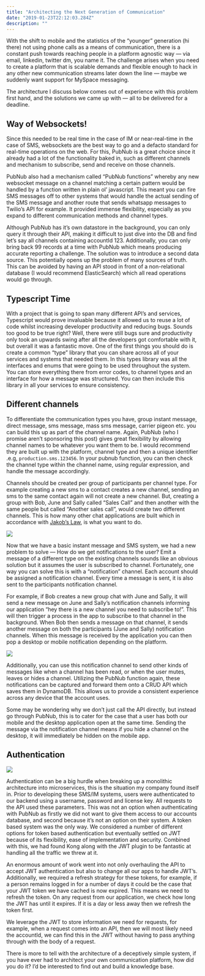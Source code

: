 ```yaml
---
title: "Architecting the Next Generation of Communication"
date: "2019-01-23T22:12:03.284Z"
description: ""
---
```


With the shift to mobile and the statistics of the “younger” generation (hi there) not using phone calls as a means of communication, there is a constant push towards reaching people in a platform agnostic way — via email, linkedin, twitter dm, you name it. The challenge arises when you need to create a platform that is scalable demands and flexible enough to hack in any other new communication streams later down the line — maybe we suddenly want support for MySpace messaging.

The architecture I discuss below comes out of experience with this problem first hand, and the solutions we came up with — all to be delivered for a deadline.

## Way of Websockets!

Since this needed to be real time in the case of IM or near-real-time in the case of SMS, websockets are the best way to go and a defacto standard for real-time operations on the web. For this, PubNub is a great choice since it already had a lot of the functionality baked in, such as different channels and mechanism to subscribe, send and receive on those channels.

PubNub also had a mechanism called “PubNub functions” whereby any new websocket message on a channel matching a certain pattern would be handled by a function written in plain ol’ javascript. This meant you can fire SMS messages off to other systems that would handle the actual sending of the SMS message and another route that sends whatsapp messages to Twilio’s API for example. It provided immense flexibility, especially as you expand to different communication methods and channel types.

Although PubNub has it’s own datastore in the background, you can only query it through their API, making it difficult to just dive into the DB and find let’s say all channels containing accountId 123. Additionally, you can only bring back 99 records at a time with PubNub which means producing accurate reporting a challenge. The solution was to introduce a second data source. This potentially opens up the problem of many sources of truth. This can be avoided by having an API stood in front of a non-relational database (I would recommend ElasticSearch) which all read operations would go through.

## Typescript Time

With a project that is going to span many different API’s and services, Typescript would prove invaluable because it allowed us to reuse a lot of code whilst increasing developer productivity and reducing bugs. Sounds too good to be true right? Well, there were still bugs sure and productivity only took an upwards swing after all the developers got comfortable with it, but overall it was a fantastic move. One of the first things you should do is create a common “type” library that you can share across all of your services and systems that needed them. In this types library was all the interfaces and enums that were going to be used throughout the system. You can store everything there from error codes, to channel types and an interface for how a message was structured. You can then include this library in all your services to ensure consistency.

## Different channels

To differentiate the communication types you have, group instant message, direct message, sms message, mass sms message, carrier pigeon etc. you can build this up as part of the channel name. Again, PubNub (who I promise aren’t sponsoring this post) gives great flexibility by allowing channel names to be whatever you want them to be. I would recommend they are built up with the platform, channel type and then a unique identifier .e.g, `production.sms.123456`. In your pubnub function, you can then check the channel type within the channel name, using regular expression, and handle the message accordingly.

Channels should be created per group of participants per channel type. For example creating a new sms to a contact creates a new channel, sending an sms to the same contact again will not create a new channel. But, creating a group with Bob, June and Sally called “Sales Call” and then another with the same people but called “Another sales call”, would create two different channels. This is how many other chat applications are built which in accordance with [Jakob’s Law](https://lawsofux.com/jakobs-law.html), is what you want to do.

![](https://cdn-images-1.medium.com/max/2808/0*uy2HVNILokIO_fsG)

Now that we have a basic instant message and SMS system, we had a new problem to solve — How do we get notifications to the user? Emit a message of a different type on the existing channels sounds like an obvious solution but it assumes the user is subscribed to channel. Fortunately, one way you can solve this is with a “notification” channel. Each account should be assigned a notification channel. Every time a message is sent, it is also sent to the participants notification channel.

For example, if Bob creates a new group chat with June and Sally, it will send a new message on June and Sally’s notification channels informing our application “hey there is a new channel you need to subscribe to!”. This will then trigger a process in the app to subscribe to that channel in the background. When Bob then sends a message on that channel, it sends another message on both the participants (June and Sally) notification channels. When this message is received by the application you can then pop a desktop or mobile notification depending on the platform.

![](https://cdn-images-1.medium.com/max/2000/0*DilygOA_B31jva_5)

Additionally, you can use this notification channel to send other kinds of messages like when a channel has been read, or when the user mutes, leaves or hides a channel. Utilizing the PubNub function again, these notifications can be captured and forward them onto a CRUD API which saves them in DynamoDB. This allows us to provide a consistent experience across any device that the account uses.

Some may be wondering why we don’t just call the API directly, but instead go through PubNub, this is to cater for the case that a user has both our mobile and the desktop application open at the same time. Sending the message via the notification channel means if you hide a channel on the desktop, it will immediately be hidden on the mobile app.

## Authentication

![](https://cdn-images-1.medium.com/max/2000/0*b4LSzT0YAF4jZf6O)

Authentication can be a big hurdle when breaking up a monolithic architecture into microservices, this is the situation my company found itself in. Prior to developing these SMS/IM systems, users were authenticated to our backend using a username, password and license key. All requests to the API used these parameters. This was not an option when authenticating with PubNub as firstly we did not want to give them access to our accounts database, and second because it’s not an option on their system. A token based system was the only way. We considered a number of different options for token based authentication but eventually settled on JWT because of its flexibility, ease of implementation and security. Combined with this, we had found Kong along with the JWT plugin to be fantastic at handling all the traffic we threw at it.

An enormous amount of work went into not only overhauling the API to accept JWT authentication but also to change all our apps to handle JWT’s. Additionally, we required a refresh strategy for these tokens, for example, if a person remains logged in for a number of days it could be the case that your JWT token we have cached is now expired. This means we need to refresh the token. On any request from our application, we check how long the JWT has until it expires. If it is a day or less away then we refresh the token first.

We leverage the JWT to store information we need for requests, for example, when a request comes into an API, then we will most likely need the accountId, we can find this in the JWT without having to pass anything through with the body of a request.

There is more to tell with the architecture of a deceptively simple system, if you have ever had to architect your own communication platform, how did you do it? I’d be interested to find out and build a knowledge base.
